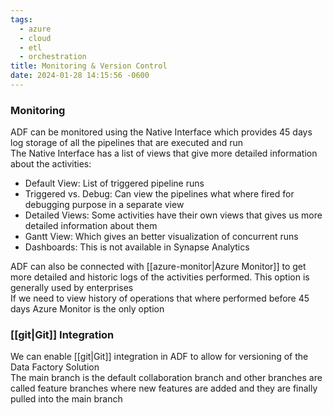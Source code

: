 ```yaml
---
tags:
  - azure
  - cloud
  - etl
  - orchestration
title: Monitoring & Version Control
date: 2024-01-28 14:15:56 -0600
---
```


### Monitoring

ADF can be monitored using the Native Interface which provides 45 days log storage of all the pipelines that are executed and run  
The Native Interface has a list of views that give more detailed information about the activities:

* Default View: List of triggered pipeline runs
* Triggered vs. Debug: Can view the pipelines what where fired for debugging purpose in a separate view
* Detailed Views: Some activities have their own views that gives us more detailed information about them
* Gantt View: Which gives an better visualization of concurrent runs
* Dashboards: This is not available in Synapse Analytics

ADF can also be connected with [[azure-monitor|Azure Monitor]] to get more detailed and historic logs of the activities performed. This option is generally used by enterprises  
If we need to view history of operations that where performed before 45 days Azure Monitor is the only option

### [[git|Git]] Integration

We can enable [[git|Git]] integration in ADF to allow for versioning of the Data Factory Solution  
The main branch is the default collaboration branch and other branches are called feature branches where new features are added and they are finally pulled into the main branch
